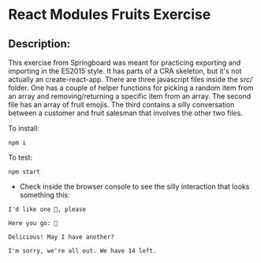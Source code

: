 # React Modules Fruits Exercise

## Description: 

This exercise from Springboard was meant for practicing exporting and importing in the ES2015 style. It has parts of a CRA skeleton, but it's not actually an create-react-app. 
There are three javascript files inside the *src/* folder. One has a couple of helper functions for picking a random item from an array and removing/returning a specific item from 
an array. The second file has an array of fruit emojis. The third contains a silly conversation between a customer and fruit salesman that involves the other two files. 

To install: 
```
npm i
```

To test: 
```
npm start
```

* Check inside the browser console to see the silly interaction that looks something this: 
```
I'd like one 🍉, please

Here you go: 🍉

Delicious! May I have another?

I'm sorry, we're all out. We have 14 left.
```
